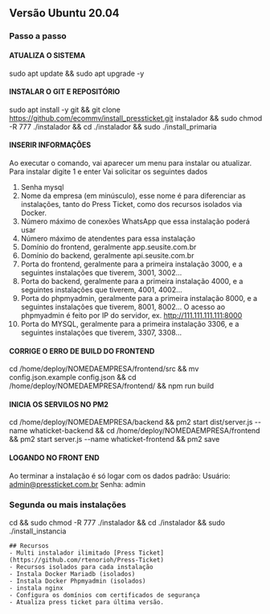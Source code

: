 ## Versão Ubuntu 20.04 
### Passo a passo

#### ATUALIZA O SISTEMA
sudo apt update && sudo apt upgrade -y

#### INSTALAR O GIT E REPOSITÓRIO
sudo apt install -y git && git clone https://github.com/ecommv/install_pressticket.git instalador && sudo chmod -R 777 ./instalador && cd ./instalador && sudo ./install_primaria

#### INSERIR INFORMAÇÕES
Ao executar o comando, vai aparecer um menu para instalar ou atualizar.
Para instalar digite 1 e enter
Vai solicitar os seguintes dados
1. Senha mysql
2. Nome da empresa (em minúsculo), esse nome é para diferenciar as instalações, tanto do Press Ticket, como dos recursos isolados via Docker.
3. Número máximo de conexões WhatsApp que essa instalação poderá usar
4. Número máximo de atendentes para essa instalação
5. Domínio do frontend, geralmente app.seusite.com.br
6. Domínio do backend, geralmente api.seusite.com.br
7. Porta do frontend, geralmente para a primeira instalação 3000, e a seguintes instalações que tiverem, 3001, 3002...
8. Porta do backend, geralmente para a primeira instalação 4000, e a seguintes instalações que tiverem, 4001, 4002...
9. Porta do phpmyadmin, geralmente para a primeira instalação 8000, e a seguintes instalações que tiverem, 8001, 8002...
O acesso ao phpmyadmin é feito por IP do servidor, ex. http://111.111.111.111:8000
10. Porta do MYSQL, geralmente para a primeira instalação 3306, e a seguintes instalações que tiverem, 3307, 3308...

#### CORRIGE O ERRO DE BUILD DO FRONTEND
cd /home/deploy/NOMEDAEMPRESA/frontend/src && mv config.json.example config.json && cd /home/deploy/NOMEDAEMPRESA/frontend/ && npm run build

#### INICIA OS SERVILOS NO PM2
cd /home/deploy/NOMEDAEMPRESA/backend && pm2 start dist/server.js --name whaticket-backend && cd /home/deploy/NOMEDAEMPRESA/frontend && pm2 start server.js --name whaticket-frontend && pm2 save

#### LOGANDO NO FRONT END

Ao terminar a instalação é só logar com os dados padrão:
Usuário: admin@pressticket.com.br
Senha: admin

### Segunda ou mais instalações
cd && sudo chmod -R 777 ./instalador && cd ./instalador && sudo ./install_instancia


```
## Recursos 
- Multi instalador ilimitado [Press Ticket](https://github.com/rtenorioh/Press-Ticket)
- Recursos isolados para cada instalação
- Instala Docker Mariadb (isolados)
- Instala Docker Phpmyadmin (isolados)
- instala nginx
- Configura os domínios com certificados de segurança
- Atualiza press ticket para última versão.



